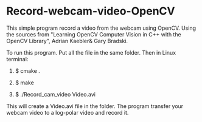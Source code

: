 # Record-webcam-video-OpenCV
This simple program record a video from the webcam using OpenCV.
Using the sources from "Learning OpenCV Computer Vision in C++ with the OpenCV Library", Adrian Kaebler& Gary Bradski.

To run this program. Put all the file in the same folder. Then in Linux terminal:

1. $ cmake .

2. $ make

3. $ ./Record_cam_video Video.avi

This will create a Video.avi file in the folder. The program transfer your webcam video to a log-polar video and record it.
